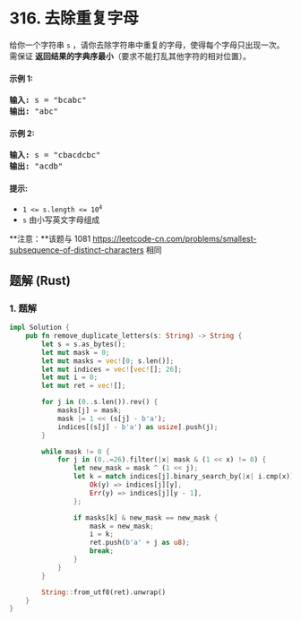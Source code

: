 # 316. 去除重复字母
给你一个字符串 `s` ，请你去除字符串中重复的字母，使得每个字母只出现一次。需保证 **返回结果的字典序最小**（要求不能打乱其他字符的相对位置）。

#### 示例 1:
<pre>
<strong>输入:</strong> s = "bcabc"
<strong>输出:</strong> "abc"
</pre>

#### 示例 2:
<pre>
<strong>输入:</strong> s = "cbacdcbc"
<strong>输出:</strong> "acdb"
</pre>

#### 提示:
* <code>1 <= s.length <= 10<sup>4</sup></code>
* `s` 由小写英文字母组成

**注意：**该题与 1081 https://leetcode-cn.com/problems/smallest-subsequence-of-distinct-characters 相同

## 题解 (Rust)

### 1. 题解
```Rust
impl Solution {
    pub fn remove_duplicate_letters(s: String) -> String {
        let s = s.as_bytes();
        let mut mask = 0;
        let mut masks = vec![0; s.len()];
        let mut indices = vec![vec![]; 26];
        let mut i = 0;
        let mut ret = vec![];

        for j in (0..s.len()).rev() {
            masks[j] = mask;
            mask |= 1 << (s[j] - b'a');
            indices[(s[j] - b'a') as usize].push(j);
        }

        while mask != 0 {
            for j in (0..=26).filter(|x| mask & (1 << x) != 0) {
                let new_mask = mask ^ (1 << j);
                let k = match indices[j].binary_search_by(|x| i.cmp(x)) {
                    Ok(y) => indices[j][y],
                    Err(y) => indices[j][y - 1],
                };

                if masks[k] & new_mask == new_mask {
                    mask = new_mask;
                    i = k;
                    ret.push(b'a' + j as u8);
                    break;
                }
            }
        }

        String::from_utf8(ret).unwrap()
    }
}
```
